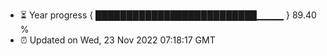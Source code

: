 - ⏳ Year progress { ██████████████████████████▁▁▁▁ } 89.40 %
- ⏰ Updated on Wed, 23 Nov 2022 07:18:17 GMT

